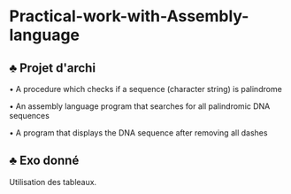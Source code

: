 # Practical-work-with-Assembly-language

## &clubs; Projet d'archi

&bull; A procedure which checks if a sequence (character string) is palindrome    

&bull; An assembly language program that searches for all palindromic DNA sequences    

&bull; A program that displays the DNA sequence after removing all dashes

## &clubs; Exo donné

Utilisation des tableaux.
